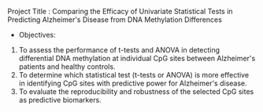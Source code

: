 Project Title : Comparing the Efficacy of Univariate Statistical Tests in Predicting Alzheimer's Disease from DNA Methylation Differences
- Objectives:
1. To assess the performance of t-tests and ANOVA in detecting differential DNA methylation at individual CpG sites between Alzheimer's patients and healthy controls.
2. To determine which statistical test (t-tests or ANOVA) is more effective in identifying CpG sites with predictive power for Alzheimer's disease.
3. To evaluate the reproducibility and robustness of the selected CpG sites as predictive biomarkers.

